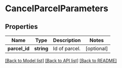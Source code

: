 # CancelParcelParameters

## Properties
Name | Type | Description | Notes
------------ | ------------- | ------------- | -------------
**parcel_id** | **string** | Id of parcel. | [optional] 

[[Back to Model list]](../../README.md#documentation-for-models) [[Back to API list]](../../README.md#documentation-for-api-endpoints) [[Back to README]](../../README.md)

